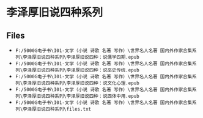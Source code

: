 # 李泽厚旧说四种系列

## Files

- `F:/5000G电子书\I01-文学（小说 诗歌 名著 写作）\世界名人名著 国内外作家合集系列\李泽厚旧说四种系列\李泽厚旧说四种：说儒学四期.epub`
- `F:/5000G电子书\I01-文学（小说 诗歌 名著 写作）\世界名人名著 国内外作家合集系列\李泽厚旧说四种系列\李泽厚旧说四种：说巫史传统.epub`
- `F:/5000G电子书\I01-文学（小说 诗歌 名著 写作）\世界名人名著 国内外作家合集系列\李泽厚旧说四种系列\李泽厚旧说四种：说文化心理.epub`
- `F:/5000G电子书\I01-文学（小说 诗歌 名著 写作）\世界名人名著 国内外作家合集系列\李泽厚旧说四种系列\李泽厚旧说四种：说西体中用.epub`
- `F:/5000G电子书\I01-文学（小说 诗歌 名著 写作）\世界名人名著 国内外作家合集系列\李泽厚旧说四种系列\files.txt`

